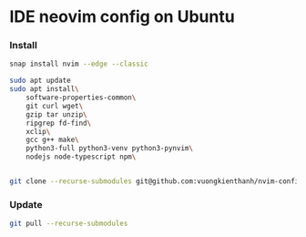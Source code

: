 # IDE neovim config on Ubuntu

### Install

```sh
snap install nvim --edge --classic
```

```sh
sudo apt update
sudo apt install\
    software-properties-common\
    git curl wget\
    gzip tar unzip\
    ripgrep fd-find\
    xclip\
    gcc g++ make\
    python3-full python3-venv python3-pynvim\
    nodejs node-typescript npm\


git clone --recurse-submodules git@github.com:vuongkienthanh/nvim-configs-linux.git ~/.config/nvim
```

### Update

```sh
git pull --recurse-submodules
```
